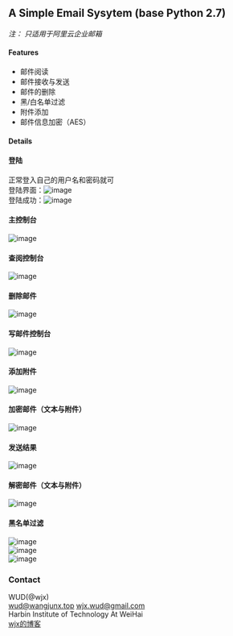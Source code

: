## A Simple Email Sysytem (base Python 2.7)
*注： 只适用于阿里云企业邮箱*
#### Features
  * 邮件阅读
  * 邮件接收与发送
  * 邮件的删除
  * 黑/白名单过滤
  * 附件添加
  * 邮件信息加密（AES）
#### Details
#### 登陆
  正常登入自己的用户名和密码就可  
  登陆界面：![image](https://github.com/JX-Wang/Email_Sys/blob/master/SmtpEmailSys/Demo/login.png)  
  登陆成功：![image](https://github.com/JX-Wang/Email_Sys/blob/master/SmtpEmailSys/Demo/login_success.png)  
#### 主控制台  
  ![image](https://github.com/JX-Wang/Email_Sys/blob/master/SmtpEmailSys/Demo/index.png)  
#### 查阅控制台  
  ![image](https://github.com/JX-Wang/Email_Sys/blob/master/SmtpEmailSys/Demo/email_view.png)  
#### 删除邮件  
  ![image](https://github.com/JX-Wang/Email_Sys/blob/master/SmtpEmailSys/Demo/delete_email.png)  
#### 写邮件控制台  
  ![image](https://github.com/JX-Wang/Email_Sys/blob/master/SmtpEmailSys/Demo/write_email.png)  
#### 添加附件  
  ![image](https://github.com/JX-Wang/Email_Sys/blob/master/SmtpEmailSys/Demo/extra.png)
#### 加密邮件（文本与附件）  
  ![image](https://github.com/JX-Wang/Email_Sys/blob/master/SmtpEmailSys/Demo/encrypt.png)  
#### 发送结果  
  ![image](https://github.com/JX-Wang/Email_Sys/blob/master/SmtpEmailSys/Demo/send_result.png)  
#### 解密邮件（文本与附件）  
  ![image](https://github.com/JX-Wang/Email_Sys/blob/master/SmtpEmailSys/Demo/decrypt.png)  
#### 黑名单过滤    
  ![image](https://github.com/JX-Wang/Email_Sys/blob/master/SmtpEmailSys/Demo/add_black_list.png)  
  ![image](https://github.com/JX-Wang/Email_Sys/blob/master/SmtpEmailSys/Demo/add_black_list_ref.png)  
  ![image](https://github.com/JX-Wang/Email_Sys/blob/master/SmtpEmailSys/Demo/add_black_list_ref1.png)  
### Contact  
  WUD(@wjx)  
  wud@wangjunx.top wjx.wud@gmail.com  
  Harbin Institute of Technology At WeiHai  
  [wjx的博客](http://www.wudly.cn)

  
